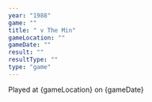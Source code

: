 ```yaml
---
year: "1988"									
game: ""									
title: " v The Min"									
gameLocation: ""									
gameDate: ""									
result: ""									
resultType: ""									
type: "game"									
---
```


Played at {gameLocation} on {gameDate} 